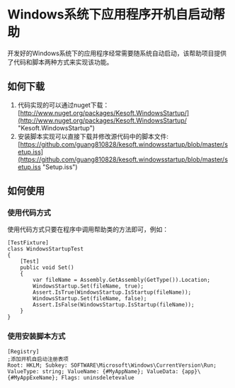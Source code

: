# Windows系统下应用程序开机自启动帮助
开发好的Windows系统下的应用程序经常需要随系统自动启动，该帮助项目提供了代码和脚本两种方式来实现该功能。

## 如何下载

1. 代码实现的可以通过nuget下载：[http://www.nuget.org/packages/Kesoft.WindowsStartup/](http://www.nuget.org/packages/Kesoft.WindowsStartup/ "Kesoft.WindowsStartup")
2. 安装脚本实现可以直接下载并修改源代码中的脚本文件:[https://github.com/guang810828/kesoft.windowsstartup/blob/master/setup.iss](https://github.com/guang810828/kesoft.windowsstartup/blob/master/setup.iss "Setup.iss")
## 如何使用
### 使用代码方式
使用代码方式只要在程序中调用帮助类的方法即可，例如：
<!-- lang:c# --> 
    [TestFixture]
    class WindowsStartupTest
    {
        [Test]
        public void Set()
        {
            var fileName = Assembly.GetAssembly(GetType()).Location;
            WindowsStartup.Set(fileName, true);
            Assert.IsTrue(WindowsStartup.IsStartup(fileName));
            WindowsStartup.Set(fileName, false);
            Assert.IsFalse(WindowsStartup.IsStartup(fileName));
        }
    }

### 使用安装脚本方式
<!-- lang: c# --> 
    [Registry]
    ;添加开机自启动注册表项
    Root: HKLM; Subkey: SOFTWARE\Microsoft\Windows\CurrentVersion\Run; ValueType: string; ValueName: {#MyAppName}; ValueData: {app}\{#MyAppExeName}; Flags: uninsdeletevalue

